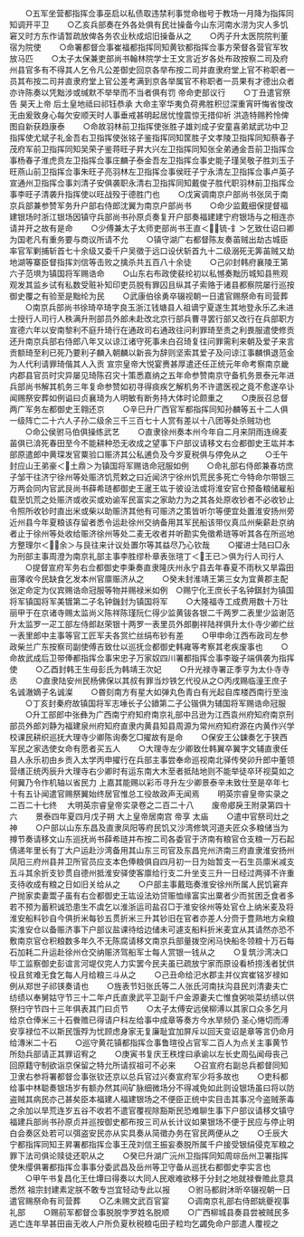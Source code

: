 <!-- { "loadSidebar": true } -->
　　○五军坐营都指挥佥事巫启以私债取违禁利事觉命枷号于教场一月降为指挥同知调开平卫
　　○乙亥兵部奏在外各处俱有民壮操备今山东河南水涝为灾人多饥窘又时方东作请暂疏放俾各务农业秋成炤旧操备从之
　　○丙子升太医院院判董宿为院使
　　○命署都督佥事崔福都指挥同知黄钦都指挥佥事方荣督各营官军牧放马匹
　　○太子太保兼吏部尚书翰林院学士王文言近岁各处布政按察二司及府州县官多有不得其人乞令凡公差御史回京各举布按二司并直隶府堂上官不称职者一员其布按二司并直隶府堂上官公差考满到京各举属官不称职者一员果有才德出众者亦许陈奏以凭黜涉或缄默不举举而不当者俱有罚  帝命吏部议行
　　○丁丑遣官祭告  昊天上帝  后土皇地祗曰祁钰恭承  大命主宰华夷负荷弗胜积愆深重宵旰悔省悛改无由爰致身心每欠安顺天时人事垂戒甚明起居忧惶震惊无措仰祈  洪造特赐矜怜俾图自新获趋康泰
　　○命故羽林前卫指挥使张胜子雄刘成子安童喜弟斌武功中卫指挥使尤斌子礼金吾右卫指挥使张铭子鉴指挥同知筐胜子文孝陵卫指挥同知蔡春子茂府军前卫指挥同知吴荣子鉴蒋旺子昇大兴左卫指挥同知张全弟通金吾前卫指挥佥事杨春子淮虎贲左卫指挥佥事庄麟子泰金吾左卫指挥佥事史能子瑾吴敬子胜刘玉子旺燕山前卫指挥佥事朱旺子亮羽林左卫指挥佥事侯旺子宁永清左卫指挥佥事卢英子宣通州卫指挥佥事刘清子安俱袭职永清右卫指挥同知戴俊子胜代职羽林前卫指挥佥事李旺子清袭升指挥使以旺战殁于德胜门也
　　○戊寅调南京户部尚书张凤于南京兵部兼参赞军务升户部右侍郎沈翼为南京户部尚书
　　○命少监戴细保提督福建银场时浙江银场因镇守兵部尚书孙原贞奏复开户部奏福建建宁府银场与之相连亦请并开之故有是命
　　○少傅兼太子太师吏部尚书王直＜锍-釒＞乞致仕诏曰卿为国老凡有重务要与商议所请不允
　　○镇守湖广右都督陈友奏苖贼出劫古城臣率官军剿捕斩首七十余级又委千户吴徵于远口设伏斩首九十二级溺死无筭苖贼又劫地湖等寨臣督指挥刘信等击败之擒杀共五百八十余徒
　　○己卯封韩府襄陵王第六子范埧为镇国将军赐诰命
　　○山东右布政使裴纶初以私憾奏黜历城知县熊观观发其监乡试有私数受赃补知印吏员脱有罪囚且纵其子索赂于诸县都察院屡行巡按御史覆之有验至是黜纶为民
　　○武康伯徐勇卒辍视朝一日遣官赐祭命有司营葬
　　○南京兵部尚书徐琦卒琦字良玉浙江钱塘县人祖谪宁夏遂生其地登永乐乙未进士授行人司行人秩满升刑部员外郎未赴改北京行部兵曹寻罢行部又改行在兵部职方宣德六年以安南黎利不庭升琦行在通政司右通政往问利罪琦至责之利畏服遣使修贡还升南京兵部右侍郎八年又以谅江诸守死事未白召琦复往问罪需利来朝及爱子来言贡额琦至利已死乃要利子麟入朝麟以新丧为辞则坚索其爱子及问谅江事麟惧退范金为人代利请罪琦偕其人入贡  宣宗皇帝大悦宴赉甚厚遣还任正统元年命考察南京畿内郡县官员时灾异屡见琦陈召灾十策悉嘉纳之五年命参赞南京守备机务景泰元年进兵部尚书解其机务三年复命参赞如初寻得痰疾乞解机务不许遣医视之竟不愈遂卒讣闻赐祭安葬如例谥曰贞襄琦为人明敏有断务持大体时论颇重之
　　○庚辰召总督两广军务左都御史王翱还京
　　○辛巳升广西官军都指挥同知孙麟等五十二人俱一级阵亡二十六人子孙二级余三千三百七十人赏有差以十八团等处杀贼功也
　　○命公侯驸马伯俱操练武艺
　　○直隶徐州奏本州今年自二月来阴雨连绵麦苖俱已渰死春田至今不能耕种恐无收成之望事下户部议请移文右佥都御史王竑并本部原遣郎中黄琛发官粟验口赈济其公私逋负及今岁夏税俱与停免从之
　　○壬午封应山王弟豪＜土鼎＞为镇国将军赐诰命冠服如例
　　○命礼部右侍郎兼春坊庶子邹干往济宁徐州等处赈济饥荒敕之曰近闻济宁徐州饥荒民多死亡今特命尔带银三万两会同内官武艮尚书薛希琏都御史王暹王竑于彼设法或将淮安官仓预备粮储雇船载至饥荒之处赈济或收买或劝谕军民富实之家助力为之其各处原收钞者不必收钞止令照所收钞时直出米或柴以助赈济其他有可赈济之策皆听尔等便宜处置淮安扬州旁近州县今年夏粮该存留者悉令运赴徐州交纳备用其军民船该带仪真瓜州柴薪赴京纳者止于徐州等处收给赈济徐州等处二麦无收者并听勘实免徵希琏等听其各在所巡地方整理尔＜余＞与艮往来计议处置尔等其益尽乃心钦哉
　　○擢进士陆曰□永为刑部主事周澄为南京礼部主事李胜缪朴章表张瑄丁＜王已＞俱为行人司行人
　　○提督宣府军务右佥都御史李秉奏直隶隆庆州永宁县去年春夏不雨秋又旱霜田亩薄收今民缺食乞发本州官廪赈济从之
　　○癸未封淮靖王第三女为宜黄郡主配张定命定为仪宾赐诰命冠服等物并赐禄米如例　○赐宁化王庶长子名钟錤封为镇国将军镇国将军美镀第二子名钟鐖封为镇国将军
　　○大隆福寺工成费用数十万壮丽甲于在京诸寺赐太监尚义陈祥陈瑾阮仁得少监黄钹各银二千两罗二表里少监谢范升太监罗一疋工部左侍郎赵荣银十两罗一表里员外郎蒯祥陆祥俱升太仆寺少卿纻丝一表里郎中主事等官工匠军夫各赏纻丝绢布钞有差
　　○甲申命江西布政司左参政柴兰广东按察司副使傅吉致仕以巡抚佥都御史韩雍等考察其老疾废事也
　　○命故武成后卫带俸都指挥佥事宋忠子万家奴四川署都指挥佥事李璇子端俱袭为指挥使
　　○乙酉封韩王生母彭氏为韩靖王次妃
　　○升光禄寺署正季亨为太仆寺寺丞
　　○直隶陆安州民杨佛保以其叔有罪当炒铁乞代役从之○丙戌赐临潼王庶子名诚澈嫡子名诚澯
　　○昬刻南方有星大如弹丸色青白有光起自库楼西南行至浊
　　○丁亥封秦府故镇国将军志埵长子公鐼第二子公锴俱为辅国将军赐诰命冠服
　　○升工部郎中张彝为广西南宁府知府南京礼部中吕逊为江西袁州府知府南京刑部员外郎刘静为福建泉州府知府直隶内黄县知县周源为常州府知府源在内黄作兴学校课民耕织巡抚大理寺少卿陈询奏乞□擢故有是命
　　○保安王公鋉奏乞于狭西军民之家选使女命有愿者买五人
　　○大理寺左少卿致仕韩翼卒翼字文辅直隶任县人永乐初由乡贡入太学丙申擢行在兵部主事尝奉命巡视南北驿传癸卯升郎中董领营缮正统丙辰升大理寺右少卿时有运东南大木至者抵陆地则不能举徒卒环视莫如之何翼乃令作机轴以省民力  上嘉其能赐以彩币寻升左少卿景泰辛未致仕至是卒年七十有五讣闻遣官赐祭翼始终居官惟总工役故政声无闻焉
　　明英宗睿皇帝实录之二百二十七终
　大明英宗睿皇帝实录卷之二百二十八
　　废帝郕戾王附录第四十六
　　景泰四年夏四月戊子朔  大上皇帝居南宫  帝享  太庙
　　○遣中官祭司灶之神
　　○户部以山东东昌及直隶凤阳等府民饥又沙湾修筑河道夫匠众多粮储当为撙节奏请移文山东巡抚尚书薛希琏并布按二司各委官于济南有粮官仓支粮一万石起倩递年里长有丁大户运赴沙湾备用其山东三司官及东昌兖州济南三府直隶淮安扬州凤阳三府州县并卫所官员应支本色俸粮俱自四月初一日为始暂支一石生员廪米减支五斗其余折支钞贯自德州抵淮安驿使客廪给行支二升坐支三升一日经过两驿不许重支待收成有粮之日如旧关给从之
　　○户部主事戴珤奏淮安徐州所属人民饥窘弃产抛家卖妻鬻子虽有右佥都御史王竑设法劝贷赈恤缘富实出粟者少而贫困乏食者多若不预为蓄积诚恐患生不虞乞以淮浙运司盐召□于淮安徐州等处官仓上纳米麦及将淮安船料钞自今俱折米每钞五贯折米三升其钞旧在官者亦差人分赍于豊熟地方籴粮实淮安仓以备赈济事下户部议盐课待给边储未可遽支船料折米麦宜从其请然亦恐不敷南京官仓积粮数多年久不无陈腐请移文南京兵部量拨空闲马快船冬领粮十万石每石加耗二升运赴徐州仓交纳赈济驾船军士每人赏银一钱从之
　　○复筑沙湾决口毕工监察御史彭谊言河堤仅完人力实罢今民夫虽已疏放宁家而原设看桥捞浅者犹供役且贫难无食乞每人月给粮三斗从之
　　○己丑命给汜水郡主并仪宾崔铭岁禄如例从郑世子祁锳奏请也
　　○旌表节妇张氏等二人张氏河南扶沟县民刘清妻夫亡纺绩以奉舅姑守节三十二年卢氏直隶武平卫副千户金源妻夫亡惟食粥啖菜纺绩以供祭扫守节四十三年俱表其门曰贞节
　　○太子太傅安远侯柳溥以其家口众多乞月给京仓俸米三十石餋赡已得请户科左给事中成章等奏方今水旱频仍  圣心惓切而溥安享禄位不以斯民饿殍为忧顾虑身家无复廉耻宜加屏斥以回天变诏是章等言仍命月给漙米二十石
　　○巡守黄花镇都指挥佥事鲁瑄役占官军二百人为点关主事黄节所劾兵部请正其罪诏宥之
　　○庚寅书复庆王秩煃曰承谕以左长史周弘闻母丧己回原籍守制欲诣京保留之特允所请叔祖可不必来
　　○召宣府右副总兵都督同知卫隶右参将署都督佥事张钦还京以总兵官过兴奏宣府军少将多故也
　　○吏科都给事中林聪奏银场岁有额办然其间矿脉细微场分不得减免如此则设银场虽曰将以防盗贼其病民亦己甚矣臣本福建人福建银场之不便臣正统中实目击其事况今盗贼荼毒之余加以旱荒连岁五谷不收若不遣官覆视除豁斯民恐难聊生事下户部议请移文镇守福建兵部尚书孙原贞并巡按御史都布按三司从长计议如果银场不便于民应与停止明白会奏区处若可以弭盗安民亦从实具奏从简徵办务在官民两便从之
　　○壬辰大宁都指挥同知王昇署都指挥佥事王茂刘信王振妄奏脱所属千户接受银绢侵克军粮之罪下法司俱论赎徒还职从之
　　○癸巳升湖广沅州卫指挥同知周琮岳州卫署指挥使朱缨俱署都指挥佥事事分委武昌及岳州等卫守备从巡抚右都御史李实言也
　　○甲午书复昌化王仕墰曰得奏以大同人民艰难欲移于分封之地就禄餋赡此意具悉然  祖宗封建素定朕不敢专岂宜轻动专此以报
　　○驸马都尉沐昕卒辍视朝一日遣官赐祭命有司营葬
　　○乙未赐文武百官宴
　　○调南京礼部右侍郎姚夔视事礼部
　　○赐前军都督佥事脱脱孛罗姓名脱顺
　　○广西柳城县奏县尝被贼民多逃亡连年旱甚田亩无收人户所负夏秋税粮屯田子粒均乞蠲免命户部遣人覆视之
